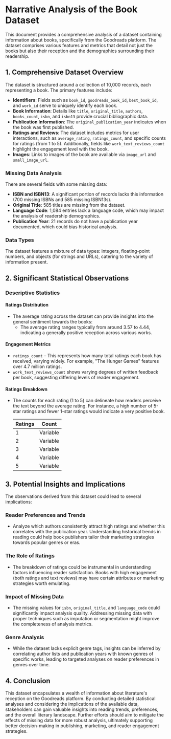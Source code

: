# Narrative Analysis of the Book Dataset

This document provides a comprehensive analysis of a dataset containing information about books, specifically from the Goodreads platform. The dataset comprises various features and metrics that detail not just the books but also their reception and the demographics surrounding their readership.

## 1. Comprehensive Dataset Overview

The dataset is structured around a collection of 10,000 records, each representing a book. The primary features include:

- **Identifiers**: Fields such as `book_id`, `goodreads_book_id`, `best_book_id`, and `work_id` serve to uniquely identify each book.
- **Book Information**: Details like `title`, `original_title`, `authors`, `books_count`, `isbn`, and `isbn13` provide crucial bibliographic data.
- **Publication Information**: The `original_publication_year` indicates when the book was first published.
- **Ratings and Reviews**: The dataset includes metrics for user interactions, such as `average_rating`, `ratings_count`, and specific counts for ratings (from 1 to 5). Additionally, fields like `work_text_reviews_count` highlight the engagement level with the book.
- **Images**: Links to images of the book are available via `image_url` and `small_image_url`.

### Missing Data Analysis

There are several fields with some missing data:
- **ISBN and ISBN13**: A significant portion of records lacks this information (700 missing ISBNs and 585 missing ISBN13s).
- **Original Title**: 585 titles are missing from the dataset.
- **Language Code**: 1,084 entries lack a language code, which may impact the analysis of readership demographics.
- **Publication Year**: 21 records do not have a publication year documented, which could bias historical analysis.

### Data Types

The dataset features a mixture of data types: integers, floating-point numbers, and objects (for strings and URLs), catering to the variety of information present.

## 2. Significant Statistical Observations

### Descriptive Statistics

#### Ratings Distribution
- The average rating across the dataset can provide insights into the general sentiment towards the books:
  - The average rating ranges typically from around 3.57 to 4.44, indicating a generally positive reception across various works.

#### Engagement Metrics
- `ratings_count` – This represents how many total ratings each book has received, varying widely. For example, "The Hunger Games" features over 4.7 million ratings.
- `work_text_reviews_count` shows varying degrees of written feedback per book, suggesting differing levels of reader engagement.

#### Ratings Breakdown
- The counts for each rating (1 to 5) can delineate how readers perceive the text beyond the average rating. For instance, a high number of 5-star ratings and fewer 1-star ratings would indicate a very positive book.
  
  | Ratings | Count        |
  |---------|--------------|
  | 1       | Variable     |
  | 2       | Variable     |
  | 3       | Variable     |
  | 4       | Variable     |
  | 5       | Variable     |

## 3. Potential Insights and Implications

The observations derived from this dataset could lead to several implications:

### Reader Preferences and Trends
- Analyze which authors consistently attract high ratings and whether this correlates with the publication year. Understanding historical trends in reading could help book publishers tailor their marketing strategies towards popular genres or eras.

### The Role of Ratings
- The breakdown of ratings could be instrumental in understanding factors influencing reader satisfaction. Books with high engagement (both ratings and text reviews) may have certain attributes or marketing strategies worth emulating.

### Impact of Missing Data
- The missing values for `isbn`, `original_title`, and `language_code` could significantly impact analysis quality. Addressing missing data with proper techniques such as imputation or segmentation might improve the completeness of analysis metrics.

### Genre Analysis
- While the dataset lacks explicit genre tags, insights can be inferred by correlating author lists and publication years with known genres of specific works, leading to targeted analyses on reader preferences in genres over time.

## 4. Conclusion

This dataset encapsulates a wealth of information about literature's reception on the Goodreads platform. By conducting detailed statistical analyses and considering the implications of the available data, stakeholders can gain valuable insights into reading trends, preferences, and the overall literary landscape. Further efforts should aim to mitigate the effects of missing data for more robust analysis, ultimately supporting better decision-making in publishing, marketing, and reader engagement strategies.